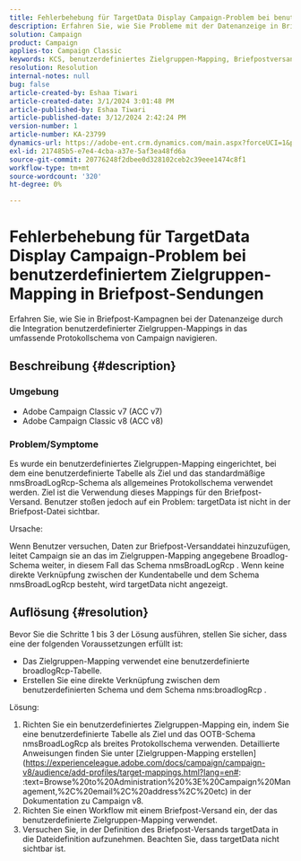 ```yaml
---
title: Fehlerbehebung für TargetData Display Campaign-Problem bei benutzerdefiniertem Zielgruppen-Mapping in Briefpost-Sendungen
description: Erfahren Sie, wie Sie Probleme mit der Datenanzeige in Briefpost-Sendungen mit benutzerdefiniertem Zielgruppen-Mapping mithilfe des Campaign-Broadlog-Schemas beheben können.
solution: Campaign
product: Campaign
applies-to: Campaign Classic
keywords: KCS, benutzerdefiniertes Zielgruppen-Mapping, Briefpostversand, TargetData, benutzerdefinierte Tabelle, OOTB, breitgefächertes Protokollschema, Workflow, Linkerstellung, Kampagne, Fehlerbehebung
resolution: Resolution
internal-notes: null
bug: false
article-created-by: Eshaa Tiwari
article-created-date: 3/1/2024 3:01:48 PM
article-published-by: Eshaa Tiwari
article-published-date: 3/12/2024 2:42:24 PM
version-number: 1
article-number: KA-23799
dynamics-url: https://adobe-ent.crm.dynamics.com/main.aspx?forceUCI=1&pagetype=entityrecord&etn=knowledgearticle&id=661aa79b-dcd7-ee11-9078-6045bd006b25
exl-id: 217485b5-e7e4-4cba-a37e-5af3ea48fd6a
source-git-commit: 20776248f2dbee0d328102ceb2c39eee1474c8f1
workflow-type: tm+mt
source-wordcount: '320'
ht-degree: 0%

---
```


# Fehlerbehebung für TargetData Display Campaign-Problem bei benutzerdefiniertem Zielgruppen-Mapping in Briefpost-Sendungen


Erfahren Sie, wie Sie in Briefpost-Kampagnen bei der Datenanzeige durch die Integration benutzerdefinierter Zielgruppen-Mappings in das umfassende Protokollschema von Campaign navigieren.

## Beschreibung {#description}


### Umgebung

- Adobe Campaign Classic v7 (ACC v7)
- Adobe Campaign Classic v8 (ACC v8)


### Problem/Symptome

Es wurde ein benutzerdefiniertes Zielgruppen-Mapping eingerichtet, bei dem eine benutzerdefinierte Tabelle als Ziel und das standardmäßige nmsBroadLogRcp-Schema als allgemeines Protokollschema verwendet werden. Ziel ist die Verwendung dieses Mappings für den Briefpost-Versand. Benutzer stoßen jedoch auf ein Problem: targetData ist nicht in der Briefpost-Datei sichtbar.

Ursache:

Wenn Benutzer versuchen, Daten zur Briefpost-Versanddatei hinzuzufügen, leitet Campaign sie an das im Zielgruppen-Mapping angegebene Broadlog-Schema weiter, in diesem Fall das Schema nmsBroadLogRcp . Wenn keine direkte Verknüpfung zwischen der Kundentabelle und dem Schema nmsBroadLogRcp besteht, wird targetData nicht angezeigt.


## Auflösung {#resolution}


Bevor Sie die Schritte 1 bis 3 der Lösung ausführen, stellen Sie sicher, dass eine der folgenden Voraussetzungen erfüllt ist:

- Das Zielgruppen-Mapping verwendet eine benutzerdefinierte broadlogRcp-Tabelle.
- Erstellen Sie eine direkte Verknüpfung zwischen dem benutzerdefinierten Schema und dem Schema nms:broadlogRcp .


Lösung:

1. Richten Sie ein benutzerdefiniertes Zielgruppen-Mapping ein, indem Sie eine benutzerdefinierte Tabelle als Ziel und das OOTB-Schema nmsBroadLogRcp als breites Protokollschema verwenden. Detaillierte Anweisungen finden Sie unter [Zielgruppen-Mapping erstellen](https://experienceleague.adobe.com/docs/campaign/campaign-v8/audience/add-profiles/target-mappings.html?lang=en#: :text=Browse%20to%20Administration%20%3E%20Campaign%20Management,%2C%20email%2C%20address%2C%20etc) in der Dokumentation zu Campaign v8.
2. Richten Sie einen Workflow mit einem Briefpost-Versand ein, der das benutzerdefinierte Zielgruppen-Mapping verwendet.
3. Versuchen Sie, in der Definition des Briefpost-Versands targetData in die Dateidefinition aufzunehmen. Beachten Sie, dass targetData nicht sichtbar ist.
